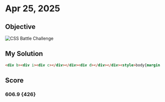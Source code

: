 # Apr 25, 2025

## Objective

![CSS Battle Challenge](https://firebasestorage.googleapis.com/v0/b/cssbattleapp.appspot.com/o/user%2Fe6YbeBahWNPT7VpE2rE2p85byxa2%2Ftargets%2Ftarget_sCoJ0ct.png?alt=media)

## My Solution

```html
<div b><div i><div c></div></div><div d></div></div><style>body{margin:0;background:#F5E3B5}[b]{width:120;height:260;background:#8D424D;border-radius:60px;margin:-50 auto;}[i]{width:60;height:170;border-radius:60px;background:#F5E3B5;margin:0 auto}[c],[d]{width:30;height:30;border-radius:50%}[c]{transform:translateY(125px);background:#8D424D;margin:auto}[d]{margin:auto;transform:translateY(15px);background:#F5E3B5}</style>
```
## Score
### 606.9 {426}